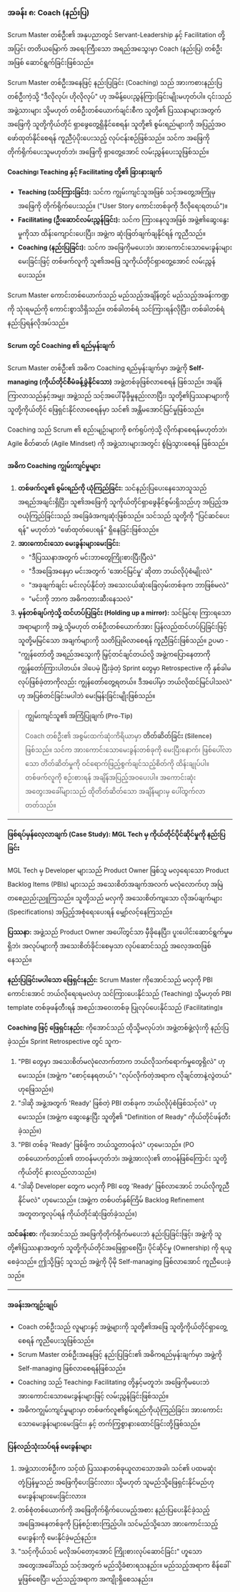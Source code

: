 ### **အခန်း ၈: Coach (နည်းပြ)**

Scrum Master တစ်ဦး၏ အနုပညာတွင် Servant-Leadership နှင့် Facilitation တို့အပြင်၊ တတိယမြောက် အရေးကြီးသော အရည်အသွေးမှာ Coach (နည်းပြ) တစ်ဦးအဖြစ် ဆောင်ရွက်ခြင်းဖြစ်သည်။

Scrum Master တစ်ဦးအနေဖြင့် နည်းပြခြင်း (Coaching) သည် အားကစားနည်းပြတစ်ဦးကဲ့သို့ "ဒီလိုလုပ်၊ ဟိုလိုလုပ်" ဟု အမိန့်ပေးညွှန်ကြားခြင်းမျိုးမဟုတ်ပါ။ ၎င်းသည် အဖွဲ့သားများ သို့မဟုတ် တစ်ဦးတစ်ယောက်ချင်းစီက သူတို့၏ ပြဿနာများအတွက် အဖြေကို သူတို့ကိုယ်တိုင် ရှာဖွေတွေ့ရှိနိုင်စေရန်၊ သူတို့၏ စွမ်းရည်များကို အပြည့်အဝ ဖော်ထုတ်နိုင်စေရန် ကူညီပံ့ပိုးပေးသည့် လုပ်ငန်းစဉ်ဖြစ်သည်။ သင်က အဖြေကို တိုက်ရိုက်ပေးသူမဟုတ်ဘဲ၊ အဖြေကို ရှာတွေ့အောင် လမ်းညွှန်ပေးသူဖြစ်သည်။

**Coaching၊ Teaching နှင့် Facilitating တို့၏ ခြားနားချက်**

*   **Teaching (သင်ကြားခြင်း):** သင်က ကျွမ်းကျင်သူအဖြစ် သင့်အတွေ့အကြုံမှ အဖြေကို တိုက်ရိုက်ပေးသည်။ ("User Story ကောင်းတစ်ခုကို ဒီလိုရေးရတယ်")။
*   **Facilitating (ဦးဆောင်လမ်းညွှန်ခြင်း):** သင်က ကြားနေလူအဖြစ် အဖွဲ့၏ဆွေးနွေးမှုကိုသာ ထိန်းကျောင်းပေးပြီး၊ အဖွဲ့က ဆုံးဖြတ်ချက်ချနိုင်ရန် ကူညီသည်။
*   **Coaching (နည်းပြခြင်း):** သင်က အဖြေကိုမပေးဘဲ၊ အားကောင်းသောမေးခွန်းများမေးခြင်းဖြင့် တစ်ဖက်လူကို သူ၏အဖြေ သူကိုယ်တိုင်ရှာတွေ့အောင် လမ်းညွှန်ပေးသည်။

Scrum Master ကောင်းတစ်ယောက်သည် မည်သည့်အချိန်တွင် မည်သည့်အခန်းကဏ္ဍကို သုံးရမည်ကို ကောင်းစွာသိရှိသည်။ တစ်ခါတစ်ရံ သင်ကြားရန်လိုပြီး၊ တစ်ခါတစ်ရံ နည်းပြရန်လိုအပ်သည်။

#### **Scrum တွင် Coaching ၏ ရည်မှန်းချက်**

Scrum Master တစ်ဦး၏ အဓိက Coaching ရည်မှန်းချက်မှာ အဖွဲ့ကို **Self-managing (ကိုယ်တိုင်စီမံခန့်ခွဲနိုင်သော)** အဖွဲ့တစ်ခုဖြစ်လာစေရန် ဖြစ်သည်။ အချိန်ကြာလာသည်နှင့်အမျှ၊ အဖွဲ့သည် သင့်အပေါ်မှီခိုမှုနည်းလာပြီး၊ သူတို့၏ပြဿနာများကို သူတို့ကိုယ်တိုင် ဖြေရှင်းနိုင်လာစေရန်မှာ သင်၏ အန္တိမအောင်မြင်မှုဖြစ်သည်။

Coaching သည် Scrum ၏ စည်းမျဉ်းများကို စက်ရုပ်ကဲ့သို့ လိုက်နာစေရန်မဟုတ်ဘဲ၊ Agile စိတ်ဓာတ် (Agile Mindset) ကို အဖွဲ့သားများအတွင်း စွဲမြဲသွားစေရန် ဖြစ်သည်။

#### **အဓိက Coaching ကျွမ်းကျင်မှုများ**

1.  **တစ်ဖက်လူ၏ စွမ်းရည်ကို ယုံကြည်ခြင်း:** သင်နည်းပြပေးနေသောသူသည် အရည်အချင်းရှိပြီး၊ သူ၏အဖြေကို သူကိုယ်တိုင်ရှာဖွေနိုင်စွမ်းရှိသည်ဟု အပြည့်အဝယုံကြည်ခြင်းသည် အခြေခံအကျဆုံးဖြစ်သည်။ သင်သည် သူတို့ကို "ပြင်ဆင်ပေးရန်" မဟုတ်ဘဲ "ဖော်ထုတ်ပေးရန်" ရှိနေခြင်းဖြစ်သည်။
2.  **အားကောင်းသော မေးခွန်းများမေးခြင်း:**
    *   "ဒီပြဿနာအတွက် မင်းဘာတွေကြိုးစားပြီးပြီလဲ"
    *   "ဒီအခြေအနေမှာ မင်းအတွက် 'အောင်မြင်မှု' ဆိုတာ ဘယ်လိုပုံစံမျိုးလဲ"
    *   "အခုချက်ချင်း မင်းလုပ်နိုင်တဲ့ အသေးငယ်ဆုံးခြေလှမ်းတစ်ခုက ဘာဖြစ်မလဲ"
    *   "မင်းကို ဘာက အဓိကတားဆီးနေသလဲ"
3.  **မှန်တစ်ချပ်ကဲ့သို့ ထင်ဟပ်ပြခြင်း (Holding up a mirror):** သင်မြင်ရ၊ ကြားရသောအရာများကို အဖွဲ့ သို့မဟုတ် တစ်ဦးတစ်ယောက်အား ပြန်လည်ထင်ဟပ်ပြခြင်းဖြင့် သူတို့မမြင်သော အချက်များကို သတိပြုမိလာစေရန် ကူညီခြင်းဖြစ်သည်။ ဥပမာ - "ကျွန်တော်တို့ အရည်အသွေးကို မြှင့်တင်ချင်တယ်လို့ အဖွဲ့ကပြောနေတာကို ကျွန်တော်ကြားပါတယ်။ ဒါပေမဲ့ ပြီးခဲ့တဲ့ Sprint တွေမှာ Retrospective ကို နှစ်ခါမလုပ်ဖြစ်ခဲ့တာကိုလည်း ကျွန်တော်တွေ့ရတယ်။ ဒီအပေါ်မှာ ဘယ်လိုထင်မြင်ပါသလဲ" ဟု အပြစ်တင်ခြင်းမပါဘဲ မေးမြန်းခြင်းမျိုးဖြစ်သည်။

> **ကျွမ်းကျင်သူ၏ အကြံပြုချက် (Pro-Tip)**
>
> Coach တစ်ဦး၏ အစွမ်းထက်ဆုံးကိရိယာမှာ **တိတ်ဆိတ်ခြင်း (Silence)** ဖြစ်သည်။ သင်က အားကောင်းသောမေးခွန်းတစ်ခုကို မေးပြီးနောက်၊ ဖြစ်ပေါ်လာသော တိတ်ဆိတ်မှုကို ဝင်ရောက်ဖြည့်စွက်ချင်သည့်စိတ်ကို ထိန်းချုပ်ပါ။ တစ်ဖက်လူကို စဉ်းစားရန် အချိန်အပြည့်အဝပေးပါ။ အကောင်းဆုံး အတွေးအခေါ်များသည် ထိုတိတ်ဆိတ်သော အချိန်များမှ ပေါ်ထွက်လာတတ်သည်။

---

#### **ဖြစ်ရပ်မှန်လေ့လာချက် (Case Study): MGL Tech မှ ကိုယ်တိုင်ပိုင်ဆိုင်မှုကို နည်းပြခြင်း**

MGL Tech မှ Developer များသည် Product Owner ဖြစ်သူ မလှရေးသော Product Backlog Items (PBIs) များသည် အသေးစိတ်အချက်အလက် မလုံလောက်ဟု အမြဲတစေညည်းညူကြသည်။ သူတို့သည် မလှကို အသေးစိတ်ကျသော လိုအပ်ချက်များ (Specifications) အပြည့်အစုံရေးပေးရန် မျှော်လင့်နေကြသည်။

**ပြဿနာ:** အဖွဲ့သည် Product Owner အပေါ်တွင်သာ မှီခိုနေပြီး၊ ပူးပေါင်းဆောင်ရွက်မှုမရှိဘဲ၊ အလုပ်များကို အသေးစိတ်ခိုင်းစေမှသာ လုပ်ဆောင်သည့် အလေ့အထဖြစ်နေသည်။

**နည်းပြခြင်းမပါသော ဖြေရှင်းနည်း:** Scrum Master ကိုအောင်သည် မလှကို PBI ကောင်းအောင် ဘယ်လိုရေးရမလဲဟု သင်ကြားပေးနိုင်သည် (Teaching) သို့မဟုတ် PBI template တစ်ခုဖန်တီးရန် အစည်းအဝေးတစ်ခု ပြုလုပ်ပေးနိုင်သည် (Facilitating)။

**Coaching ဖြင့် ဖြေရှင်းနည်း:** ကိုအောင်သည် ထိုသို့မလုပ်ဘဲ၊ အဖွဲ့တစ်ဖွဲ့လုံးကို နည်းပြခဲ့သည်။ Sprint Retrospective တွင် သူက-
1.  "PBI တွေမှာ အသေးစိတ်မလုံလောက်တာက ဘယ်လိုသက်ရောက်မှုတွေရှိလဲ" ဟုမေးသည်။ (အဖွဲ့က "စောင့်နေရတယ်"၊ "လုပ်လိုက်တဲ့အရာက လိုချင်တာနဲ့လွဲတယ်" ဟုဖြေသည်။)
2.  "ဒါဆို အဖွဲ့အတွက် 'Ready' ဖြစ်တဲ့ PBI တစ်ခုက ဘယ်လိုပုံစံဖြစ်သင့်လဲ" ဟုမေးသည်။ (အဖွဲ့က ဆွေးနွေးပြီး သူတို့၏ "Definition of Ready" ကိုယ်တိုင်ဖန်တီးခဲ့သည်။)
3.  "PBI တစ်ခု 'Ready' ဖြစ်ဖို့က ဘယ်သူ့တာဝန်လဲ" ဟုမေးသည်။ (PO တစ်ယောက်တည်း၏ တာဝန်မဟုတ်ဘဲ၊ အဖွဲ့အားလုံး၏ တာဝန်ဖြစ်ကြောင်း သူတို့ကိုယ်တိုင် နားလည်လာသည်။)
4.  "ဒါဆို Developer တွေက မလှကို PBI တွေ 'Ready' ဖြစ်လာအောင် ဘယ်လိုကူညီနိုင်မလဲ" ဟုမေးသည်။ (အဖွဲ့က တစ်ပတ်နှစ်ကြိမ် Backlog Refinement အတူတကွလုပ်ရန် ကိုယ်တိုင်ဆုံးဖြတ်ခဲ့သည်။)

**သင်ခန်းစာ:** ကိုအောင်သည် အဖြေကိုတိုက်ရိုက်မပေးဘဲ နည်းပြခြင်းဖြင့်၊ အဖွဲ့ကို သူတို့၏ပြဿနာအတွက် သူတို့ကိုယ်တိုင်အဖြေရှာစေပြီး၊ ပိုင်ဆိုင်မှု (Ownership) ကို ရယူစေခဲ့သည်။ ဤသို့ဖြင့် သူသည် အဖွဲ့ကို ပိုမို Self-managing ဖြစ်လာအောင် ကူညီပေးခဲ့သည်။

---

#### **အခန်းအကျဉ်းချုပ်**

*   Coach တစ်ဦးသည် လူများနှင့် အဖွဲ့များကို သူတို့၏အဖြေ သူတို့ကိုယ်တိုင်ရှာတွေ့စေရန် ကူညီပေးသူဖြစ်သည်။
*   Scrum Master တစ်ဦးအနေဖြင့် နည်းပြခြင်း၏ အဓိကရည်မှန်းချက်မှာ အဖွဲ့ကို Self-managing ဖြစ်လာစေရန်ဖြစ်သည်။
*   Coaching သည် Teaching၊ Facilitating တို့နှင့်မတူဘဲ၊ အဖြေကိုမပေးဘဲ အားကောင်းသောမေးခွန်းများဖြင့် လမ်းညွှန်ခြင်းဖြစ်သည်။
*   အဓိကကျွမ်းကျင်မှုများမှာ တစ်ဖက်လူ၏စွမ်းရည်ကိုယုံကြည်ခြင်း၊ အားကောင်းသောမေးခွန်းများမေးခြင်း၊ နှင့် တက်ကြွစွာနားထောင်ခြင်းတို့ဖြစ်သည်။

#### **ပြန်လည်သုံးသပ်ရန် မေးခွန်းများ**

1.  အဖွဲ့သားတစ်ဦးက သင့်ထံ ပြဿနာတစ်ခုယူလာသောအခါ၊ သင်၏ ပထမဆုံးတုံ့ပြန်မှုသည် အဖြေကိုပေးခြင်းလား၊ သို့မဟုတ် သူမည်သို့ဖြေရှင်းနိုင်မည်ဟု မေးခွန်းများမေးခြင်းလား။
2.  တစ်စုံတစ်ယောက်ကို အဖြေတိုက်ရိုက်ပေးမည့်အစား နည်းပြပေးနိုင်ခဲ့သည့် အခြေအနေတစ်ခုကို ပြန်စဉ်းစားကြည့်ပါ။ သင်မည်သို့သော အားကောင်းသည့်မေးခွန်းကို မေးနိုင်ခဲ့မည်နည်း။
3.  "သင့်ကိုယ်သင် မလိုအပ်တော့အောင် ကြိုးစားလုပ်ဆောင်ခြင်း" ဟူသော အတွေးအခေါ်သည် သင့်အတွက် မည်သို့ခံစားရသနည်း။ မည်သည့်အရာက စိန်ခေါ်မှုဖြစ်စေပြီး၊ မည်သည့်အရာက အကျိုးရှိစေသနည်း။
